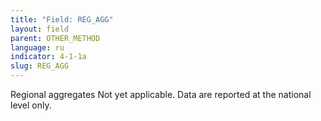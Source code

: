 ```yaml
---
title: "Field: REG_AGG"
layout: field
parent: OTHER_METHOD
language: ru
indicator: 4-1-1a
slug: REG_AGG
---
```

Regional aggregates
Not yet applicable. Data are reported at the national level only.